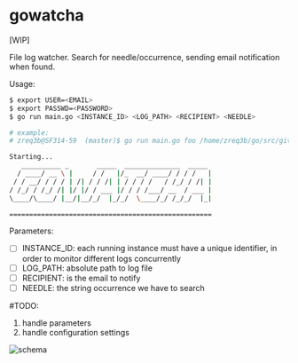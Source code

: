 # gowatcha
[WIP]

File log watcher. Search for needle/occurrence, sending email notification when found.


Usage:
```bash
$ export USER=<EMAIL> 
$ export PASSWD=<PASSWORD> 
$ go run main.go <INSTANCE_ID> <LOG_PATH> <RECIPIENT> <NEEDLE>

# example:
# zreq3b@SF314-59  (master)$ go run main.go foo /home/zreq3b/go/src/github.com/zreq3b/gowatcha/assets/demo.txt sviluppo@myskin.it 123

Starting...
   __________ _       _____  ______________  _____ 
  / ____/ __ \ |     / /   |/_  __/ ____/ / / /   |
 / / __/ / / / | /| / / /| | / / / /   / /_/ / /| |
/ /_/ / /_/ /| |/ |/ / ___ |/ / / /___/ __  / ___ |
\____/\____/ |__/|__/_/  |_/_/  \____/_/ /_/_/  |_|

===================================================

```

Parameters:
- [ ] INSTANCE_ID: each running instance must have a unique identifier, in order to monitor different logs concurrently
- [ ] LOG_PATH: absolute path to log file
- [ ] RECIPIENT: is the email to notify
- [ ] NEEDLE: the string occurrence we have to search

#TODO:
1. handle parameters 
2. handle configuration settings


![schema](https://ibb.co/rszZ2qz)